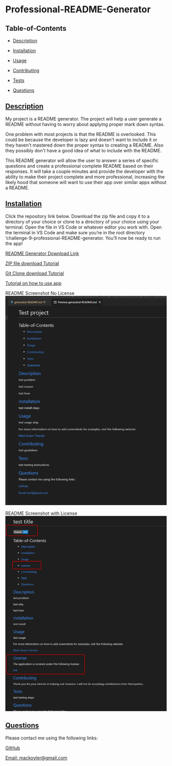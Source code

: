 # Professional-README-Generator
  
   

  ## Table-of-Contents

  * [Description](#description)
  * [Installation](#installation)
  * [Usage](#usage)
   
  * [Contributing](#contributing)
  * [Tests](#tests)
  * [Questions](#questions)
  
  ## [Description](#table-of-contents)

  My project is a README generator. The project will help a user generate a README without having to worry about applying proper mark down syntax.

  One problem with most projects is that the README is overlooked. This could be because the developer is lazy and doesn't want to include it or they haven't mastered down the proper syntax to creating a README. Also they possibly don't have a good idea of what to include with the README.

  This README generator will allow the user to answer a series of specific questions and create a professional complete README based on their responses. It will take a couple minutes and provide the developer with the ability to make their project complete and more professional, increasing the likely hood that someone will want to use their app over similar apps without a README.

  ## [Installation](#table-of-contents)

  Click the repository link below. Download the zip file and copy it to a directory of your choice or clone to a directory of your choice using your terminal.  Open the file in VS Code or whatever editor you work with. Open the terminal in VS Code and make sure you’re in the root directory ‘challenge-9-professional-README-generator. You’ll now be ready to run the app!

  [README Generator Download Link](https://github.com/mjgiannelli/challenge-9-professional-README-generator/)

  [ZIP file download Tutorial](https://drive.google.com/file/d/1Es77aULk006BU_krKsyRvkA5YwO5_yvE/view)

  [Git Clone download Tutorial](https://drive.google.com/file/d/1i-yD756_Ibe_SUFfAvNI3cTmBkNMfbiq/view)

  [Tutorial on how to use app](https://drive.google.com/file/d/1D2fBbKYpz3s7xbjWTj9DZnJrpr12AgbM/view)
  
  README Screenshot No License
  ![README Screenshot No License](utils/images/no-license-screenshot.png)
  
  README Screenshot with License
  ![README Screenshot with License](utils/images/with-license-screenshot.png)
    

  ## [Questions](#table-of-contents)

  Please contact me using the following links:

  [GitHub](https://github.com/MackOyler)

  [Email: mackoyler@gmail.com](mailto:mackoyler@gmail.com)